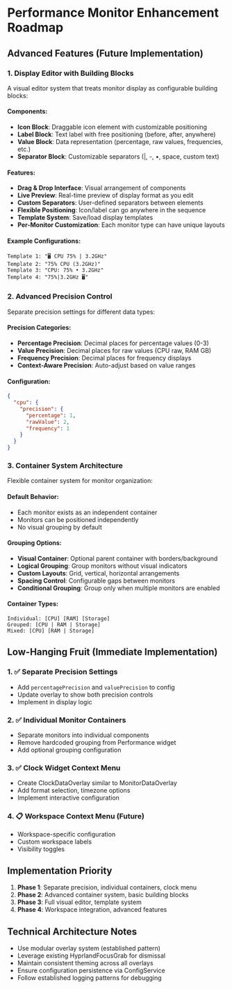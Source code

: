# Performance Monitor Enhancement Roadmap

## Advanced Features (Future Implementation)

### 1. Display Editor with Building Blocks
A visual editor system that treats monitor display as configurable building blocks:

#### Components:
- **Icon Block**: Draggable icon element with customizable positioning
- **Label Block**: Text label with free positioning (before, after, anywhere)
- **Value Block**: Data representation (percentage, raw values, frequencies, etc.)
- **Separator Block**: Customizable separators (|, -, •, space, custom text)

#### Features:
- **Drag & Drop Interface**: Visual arrangement of components
- **Live Preview**: Real-time preview of display format as you edit
- **Custom Separators**: User-defined separators between elements
- **Flexible Positioning**: Icon/label can go anywhere in the sequence
- **Template System**: Save/load display templates
- **Per-Monitor Customization**: Each monitor type can have unique layouts

#### Example Configurations:
```
Template 1: "🖥️ CPU 75% | 3.2GHz"
Template 2: "75% CPU (3.2GHz)"
Template 3: "CPU: 75% • 3.2GHz"
Template 4: "75%|3.2GHz 🖥️"
```

### 2. Advanced Precision Control
Separate precision settings for different data types:

#### Precision Categories:
- **Percentage Precision**: Decimal places for percentage values (0-3)
- **Value Precision**: Decimal places for raw values (CPU raw, RAM GB)
- **Frequency Precision**: Decimal places for frequency displays
- **Context-Aware Precision**: Auto-adjust based on value ranges

#### Configuration:
```json
{
  "cpu": {
    "precision": {
      "percentage": 1,
      "rawValue": 2,
      "frequency": 1
    }
  }
}
```

### 3. Container System Architecture
Flexible container system for monitor organization:

#### Default Behavior:
- Each monitor exists as an independent container
- Monitors can be positioned independently
- No visual grouping by default

#### Grouping Options:
- **Visual Container**: Optional parent container with borders/background
- **Logical Grouping**: Group monitors without visual indicators
- **Custom Layouts**: Grid, vertical, horizontal arrangements
- **Spacing Control**: Configurable gaps between monitors
- **Conditional Grouping**: Group only when multiple monitors are enabled

#### Container Types:
```
Individual: [CPU] [RAM] [Storage]
Grouped: [CPU | RAM | Storage]
Mixed: [CPU] [RAM | Storage]
```

## Low-Hanging Fruit (Immediate Implementation)

### 1. ✅ Separate Precision Settings
- Add `percentagePrecision` and `valuePrecision` to config
- Update overlay to show both precision controls
- Implement in display logic

### 2. ✅ Individual Monitor Containers
- Separate monitors into individual components
- Remove hardcoded grouping from Performance widget
- Add optional grouping configuration

### 3. ✅ Clock Widget Context Menu
- Create ClockDataOverlay similar to MonitorDataOverlay
- Add format selection, timezone options
- Implement interactive configuration

### 4. 📋 Workspace Context Menu (Future)
- Workspace-specific configuration
- Custom workspace labels
- Visibility toggles

## Implementation Priority
1. **Phase 1**: Separate precision, individual containers, clock menu
2. **Phase 2**: Advanced container system, basic building blocks
3. **Phase 3**: Full visual editor, template system
4. **Phase 4**: Workspace integration, advanced features

## Technical Architecture Notes
- Use modular overlay system (established pattern)
- Leverage existing HyprlandFocusGrab for dismissal
- Maintain consistent theming across all overlays
- Ensure configuration persistence via ConfigService
- Follow established logging patterns for debugging